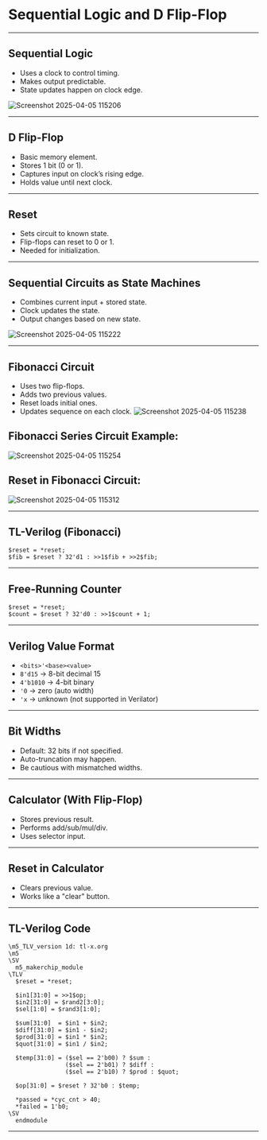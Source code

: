 
# Sequential Logic and D Flip-Flop 

---

## Sequential Logic

- Uses a clock to control timing.
- Makes output predictable.
- State updates happen on clock edge.

![Screenshot 2025-04-05 115206](https://github.com/user-attachments/assets/94199aaf-cdfc-402a-bc65-2d35ce07fe83)

---

## D Flip-Flop

- Basic memory element.
- Stores 1 bit (0 or 1).
- Captures input on clock’s rising edge.
- Holds value until next clock.


---

## Reset

- Sets circuit to known state.
- Flip-flops can reset to 0 or 1.
- Needed for initialization.

---

## Sequential Circuits as State Machines

- Combines current input + stored state.
- Clock updates the state.
- Output changes based on new state.

![Screenshot 2025-04-05 115222](https://github.com/user-attachments/assets/ac237adb-acd9-42aa-b373-917af42398fb)

---

## Fibonacci Circuit

- Uses two flip-flops.
- Adds two previous values.
- Reset loads initial ones.
- Updates sequence on each clock.
![Screenshot 2025-04-05 115238](https://github.com/user-attachments/assets/4d749461-f37c-4ada-941c-6084715144aa)

## Fibonacci Series Circuit Example:
![Screenshot 2025-04-05 115254](https://github.com/user-attachments/assets/4cc59763-96a3-499c-b3b5-f799c043d3ee)

## Reset in Fibonacci Circuit:
![Screenshot 2025-04-05 115312](https://github.com/user-attachments/assets/a6109320-2946-4bb6-ab7d-c15c4f212d65)

---

## TL-Verilog (Fibonacci)

```tlv
$reset = *reset;
$fib = $reset ? 32'd1 : >>1$fib + >>2$fib;
```

---

## Free-Running Counter

```tlv
$reset = *reset;
$count = $reset ? 32'd0 : >>1$count + 1;
```

---

## Verilog Value Format

- `<bits>'<base><value>`
- `8'd15` → 8-bit decimal 15
- `4'b1010` → 4-bit binary
- `'0` → zero (auto width)
- `'x` → unknown (not supported in Verilator)

---

## Bit Widths

- Default: 32 bits if not specified.
- Auto-truncation may happen.
- Be cautious with mismatched widths.

---

## Calculator (With Flip-Flop)

- Stores previous result.
- Performs add/sub/mul/div.
- Uses selector input.

---

## Reset in Calculator

- Clears previous value.
- Works like a "clear" button.

---

## TL-Verilog Code

```tlv
\m5_TLV_version 1d: tl-x.org
\m5
\SV
  m5_makerchip_module
\TLV
  $reset = *reset;

  $in1[31:0] = >>1$op;
  $in2[31:0] = $rand2[3:0];
  $sel[1:0] = $rand3[1:0];

  $sum[31:0]  = $in1 + $in2;
  $diff[31:0] = $in1 - $in2;
  $prod[31:0] = $in1 * $in2;
  $quot[31:0] = $in1 / $in2;

  $temp[31:0] = ($sel == 2'b00) ? $sum :
                ($sel == 2'b01) ? $diff :
                ($sel == 2'b10) ? $prod : $quot;

  $op[31:0] = $reset ? 32'b0 : $temp;

  *passed = *cyc_cnt > 40;
  *failed = 1'b0;
\SV
  endmodule
```

---
